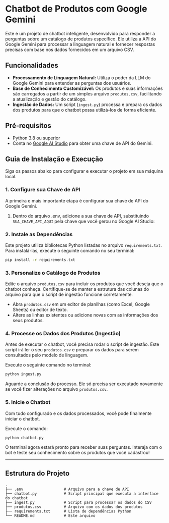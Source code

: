 # Chatbot de Produtos com Google Gemini

Este é um projeto de chatbot inteligente, desenvolvido para responder a perguntas sobre um catálogo de produtos específico. Ele utiliza a API do Google Gemini para processar a linguagem natural e fornecer respostas precisas com base nos dados fornecidos em um arquivo CSV.

## Funcionalidades

-   **Processamento de Linguagem Natural:** Utiliza o poder da LLM do Google Gemini para entender as perguntas dos usuários.
-   **Base de Conhecimento Customizável:** Os produtos e suas informações são carregados a partir de um simples arquivo `produtos.csv`, facilitando a atualização e gestão do catálogo.
-   **Ingestão de Dados:** Um script (`ingest.py`) processa e prepara os dados dos produtos para que o chatbot possa utilizá-los de forma eficiente.

## Pré-requisitos

-   Python 3.8 ou superior
-   Conta no [Google AI Studio](https://aistudio.google.com/) para obter uma chave de API do Gemini.

## Guia de Instalação e Execução

Siga os passos abaixo para configurar e executar o projeto em sua máquina local.

### 1. Configure sua Chave de API

A primeira e mais importante etapa é configurar sua chave de API do Google Gemini.

1.  Dentro do arquivo .env, adicione a sua chave de API, substituindo `SUA_CHAVE_API_AQUI` pela chave que você gerou no Google AI Studio:


### 2. Instale as Dependências

Este projeto utiliza bibliotecas Python listadas no arquivo `requirements.txt`. Para instalá-las, execute o seguinte comando no seu terminal:

```bash
pip install -r requirements.txt
```

### 3. Personalize o Catálogo de Produtos

Edite o arquivo `produtos.csv` para incluir os produtos que você deseja que o chatbot conheça. Certifique-se de manter a estrutura das colunas do arquivo para que o script de ingestão funcione corretamente.

-   Abra `produtos.csv` em um editor de planilhas (como Excel, Google Sheets) ou editor de texto.
-   Altere as linhas existentes ou adicione novas com as informações dos seus produtos.

### 4. Processe os Dados dos Produtos (Ingestão)

Antes de executar o chatbot, você precisa rodar o script de ingestão. Este script irá ler o seu `produtos.csv` e preparar os dados para serem consultados pelo modelo de linguagem.

Execute o seguinte comando no terminal:

```bash
python ingest.py
```

Aguarde a conclusão do processo. Ele só precisa ser executado novamente se você fizer alterações no arquivo `produtos.csv`.

### 5. Inicie o Chatbot

Com tudo configurado e os dados processados, você pode finalmente iniciar o chatbot.

Execute o comando:

```bash
python chatbot.py
```

O terminal agora estará pronto para receber suas perguntas. Interaja com o bot e teste seu conhecimento sobre os produtos que você cadastrou!

---

## Estrutura do Projeto

```
.
├── .env                  # Arquivo para a chave de API
├── chatbot.py            # Script principal que executa a interface do chatbot
├── ingest.py             # Script para processar os dados do CSV
├── produtos.csv          # Arquivo com os dados dos produtos
├── requirements.txt      # Lista de dependências Python
└── README.md             # Este arquivo
```